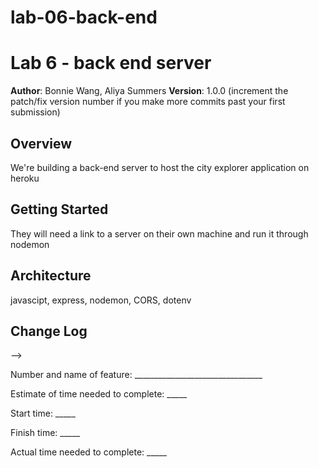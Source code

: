 # lab-06-back-end

# Lab 6 - back end server

**Author**: Bonnie Wang, Aliya Summers
**Version**: 1.0.0 (increment the patch/fix version number if you make more commits past your first submission)

## Overview
<!-- Provide a high level overview of what this application is and why you are building it, beyond the fact that it's an assignment for this class. (i.e. What's your problem domain?) -->

We're building a back-end server to host the city explorer application on heroku

## Getting Started
<!-- What are the steps that a user must take in order to build this app on their own machine and get it running? -->

They will need a link to a server on their own machine and run it through nodemon

## Architecture
<!-- Provide a detailed description of the application design. What technologies (languages, libraries, etc) you're using, and any other relevant design information. -->

javascipt, express, nodemon, CORS, dotenv

## Change Log
<!-- Use this area to document the iterative changes made to your application as each feature is successfully implemented. Use time stamps. Here's an examples:

01-01-2001 4:59pm - Application now has a fully-functional express server, with a GET route for the location resource.



## Credits and Collaborations
<!-- Give credit (and a link) to other people or resources that helped you build this application. -->
-->

Number and name of feature: ________________________________

Estimate of time needed to complete: _____

Start time: _____

Finish time: _____

Actual time needed to complete: _____